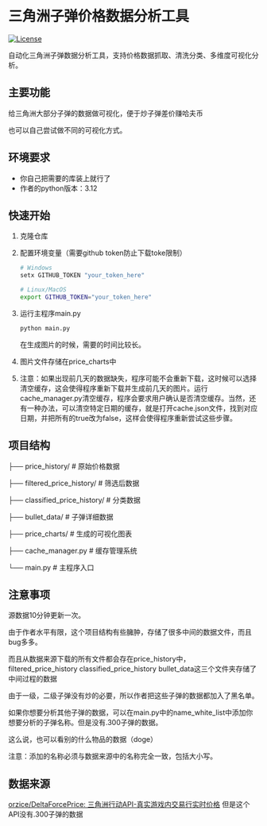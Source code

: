 # 三角洲子弹价格数据分析工具

[![License](https://img.shields.io/badge/License-GPL--3.0-blue)](https://www.gnu.org/licenses/gpl-3.0)

自动化三角洲子弹数据分析工具，支持价格数据抓取、清洗分类、多维度可视化分析。

## 主要功能

给三角洲大部分子弹的数据做可视化，便于炒子弹差价赚哈夫币

也可以自己尝试做不同的可视化方式。

## 环境要求

- 你自己把需要的库装上就行了
- 作者的python版本：3.12

## 快速开始

1. 克隆仓库
2. 配置环境变量（需要github token防止下载toke限制）

   ```bash
   # Windows
   setx GITHUB_TOKEN "your_token_here"

   # Linux/MacOS
   export GITHUB_TOKEN="your_token_here"
   ```
   
3. 运行主程序main.py

   ```bash
   python main.py
   ```
   在生成图片的时候，需要的时间比较长。
   
4. 图片文件存储在price_charts中
5. 注意：如果出现前几天的数据缺失，程序可能不会重新下载，这时候可以选择清空缓存，这会使得程序重新下载并生成前几天的图片。运行cache_manager.py清空缓存，程序会要求用户确认是否清空缓存。当然，还有一种办法，可以清空特定日期的缓存，就是打开cache.json文件，找到对应日期，并把所有的true改为false，这样会使得程序重新尝试这些步骤。


## 项目结构

├── price_history/          # 原始价格数据

├── filtered_price_history/ # 筛选后数据

├── classified_price_history/ # 分类数据

├── bullet_data/            # 子弹详细数据

├── price_charts/           # 生成的可视化图表

├── cache_manager.py        # 缓存管理系统

└── main.py                 # 主程序入口

## 注意事项

源数据10分钟更新一次。

由于作者水平有限，这个项目结构有些臃肿，存储了很多中间的数据文件，而且bug多多。

而且从数据来源下载的所有文件都会存在price_history中，filtered_price_history classified_price_history bullet_data这三个文件夹存储了中间过程的数据

由于一级，二级子弹没有炒的必要，所以作者把这些子弹的数据都加入了黑名单。

如果你想要分析其他子弹的数据，可以在main.py中的name_white_list中添加你想要分析的子弹名称。但是没有.300子弹的数据。

这么说，也可以看别的什么物品的数据（doge）

注意：添加的名称必须与数据来源中的名称完全一致，包括大小写。

## 数据来源

[orzice/DeltaForcePrice: 三角洲行动API-真实游戏内交易行实时价格](https://github.com/orzice/DeltaForcePrice) 但是这个API没有.300子弹的数据
